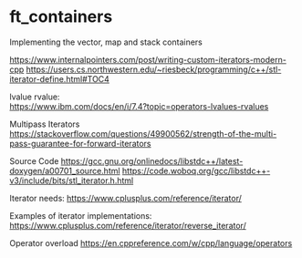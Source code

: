# ft_containers

Implementing the vector, map and stack containers


https://www.internalpointers.com/post/writing-custom-iterators-modern-cpp
https://users.cs.northwestern.edu/~riesbeck/programming/c++/stl-iterator-define.html#TOC4

lvalue rvalue:<br>
https://www.ibm.com/docs/en/i/7.4?topic=operators-lvalues-rvalues

Multipass Iterators
https://stackoverflow.com/questions/49900562/strength-of-the-multi-pass-guarantee-for-forward-iterators

Source Code
https://gcc.gnu.org/onlinedocs/libstdc++/latest-doxygen/a00701_source.html
https://code.woboq.org/gcc/libstdc++-v3/include/bits/stl_iterator.h.html

Iterator needs:
https://www.cplusplus.com/reference/iterator/

Examples of iterator implementations:
https://www.cplusplus.com/reference/iterator/reverse_iterator/

Operator overload
https://en.cppreference.com/w/cpp/language/operators